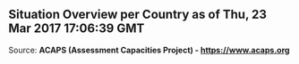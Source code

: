 ## Situation Overview per Country as of Thu, 23 Mar 2017 17:06:39 GMT

Source: **ACAPS (Assessment Capacities Project) - https://www.acaps.org**